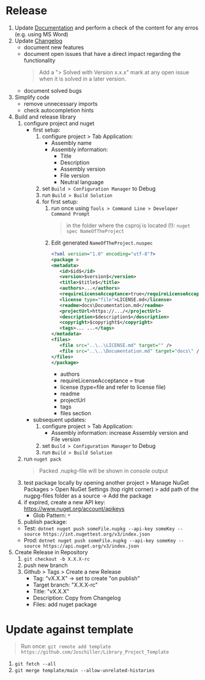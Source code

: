 # Release

1. Update [Documentation](./Documentation.md) and perform a check of the content for any erros (e.g. using MS Word)
2. Update [Changelog](./Changelog.md)
   - document new features
   - document open issues that have a direct impact regarding the functionality
     > Add a "> Solved with Version x.x.x" mark at any open issue when it is solved in a later version.
   - document solved bugs
3. Simplify code
   - remove unnecessary imports
   - check autocompletion hints
4. Build and release library
   1. configure project and nuget
      - first setup:
        1. configure project > Tab Application:
           - Assembly name
           - Assembly information:
             - Title
             - Description
             - Assembly version
             - File version
             - Neutral language
        2. set `Build > Configuration Manager` to Debug
        3. run `Build > Build Solution`
        4. for first setup:
           1. run once using `Tools > Command Line > Developer Command Prompt`
              > in the folder where the csproj is located (!): `nuget spec NameOfTheProject`
           2. Edit generated `NameOfTheProject.nuspec`
              ```xml
              <?xml version="1.0" encoding="utf-8"?>
              <package >
              <metadata>
                 <id>$id$</id>
                 <version>$version$</version>
                 <title>$title$</title>
                 <authors>...</authors>
                 <requireLicenseAcceptance>true</requireLicenseAcceptance>
                 <license type="file">LICENSE.md</license>
                 <readme>docs\Documentation.md</readme>
                 <projectUrl>https://.../</projectUrl>
                 <description>$description$</description>
                 <copyright>$copyright$</copyright>
                 <tags>... ...</tags>
              </metadata>
              <files>
                 <file src="..\..\LICENSE.md" target="" />
                 <file src="..\..\Documentation.md" target="docs\" />
              </files>
              </package>
              ```
              - authors
              - requireLicenseAcceptance = true
              - license (type=file and refer to license file)
              - readme
              - projectUrl
              - tags
              - files section
      - subsequent updates:
        1. configure project > Tab Application:
           - Assembly information: increase Assembly version and File version
        2. set `Build > Configuration Manager` to Debug
        3. run `Build > Build Solution`
   2. run `nuget pack`
      > Packed .nupkg-file will be shown in console output
   3. test package locally by opening another project > Manage NuGet Packages > Open NuGet Settings (top right corner) > add path of the nugpg-files folder as a source -> Add the package
   4. if expired, create a new API key: https://www.nuget.org/account/apikeys
      - Glob Pattern: `*`
   5. publish package:
   - Test: `dotnet nuget push someFile.nupkg --api-key someKey --source https://int.nugettest.org/v3/index.json`
   - Prod: `dotnet nuget push someFile.nupkg --api-key someKey --source https://api.nuget.org/v3/index.json`
5. Create Release in Repository
   1. `git checkout -b X.X.X-rc`
   2. push new branch
   3. Github > Tags > Create a new Release
      - Tag: "vX.X.X" -> set to create "on publish"
      - Target branch: "X.X.X-rc"
      - Title: "vX.X.X"
      - Description: Copy from Changelog
      - Files: add nuget package

# Update against template

> Run once: `git remote add template https://github.com/Joschiller/Library_Project_Template`

1. `git fetch --all`
2. `git merge template/main --allow-unrelated-histories`
